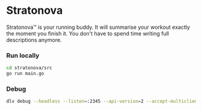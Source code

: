 # Stratonova
Stratonova™ is your running buddy. It will summarise your workout exactly the moment you finish it. You don't have to spend time writing full descriptions anymore.



### Run locally
````bash
cd stratonova/src
go run main.go
````

### Debug
````bash
dlv debug --headless --listen=:2345 --api-version=2 --accept-multiclient
````
